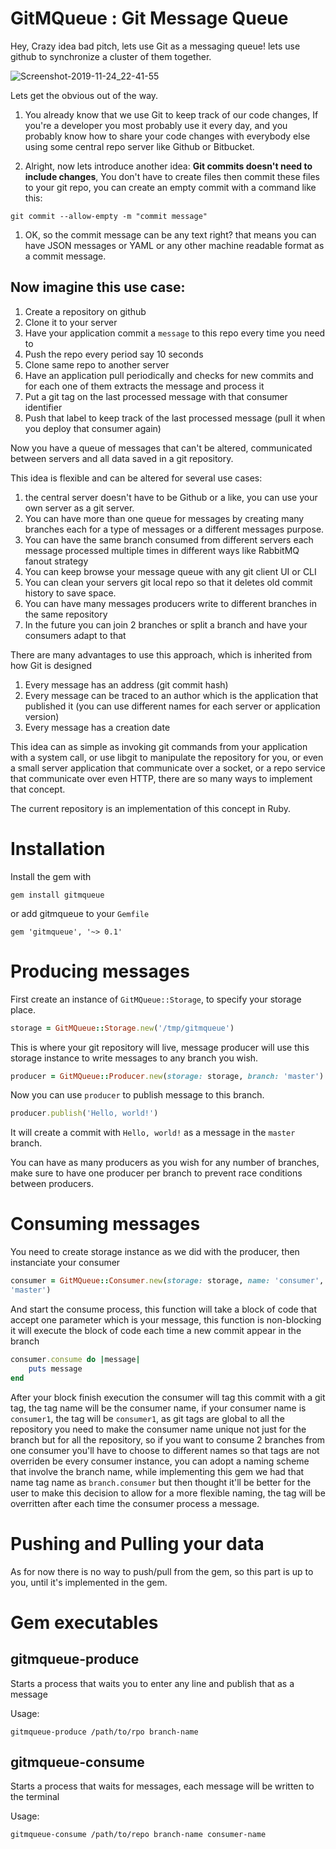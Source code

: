 # GitMQueue : Git Message Queue

Hey, Crazy idea bad pitch, lets use Git as a messaging queue! lets use github to
synchronize a cluster of them together.

![Screenshot-2019-11-24_22-41-55](https://user-images.githubusercontent.com/54403/69502136-09672400-0f0c-11ea-8707-df3164411c4e.png)


Lets get the obvious out of the way.

1. You already know that we use Git to keep track of our code changes, If you're a
developer you most probably use it every day, and you probably know how to share
your code changes with everybody else using some central repo server like Github
or Bitbucket.

1. Alright, now lets introduce another idea: **Git commits doesn't need to include
changes**, You don't have to create files then commit these files to
your git repo, you can create an empty commit with a command like this:

```
git commit --allow-empty -m "commit message"
```

1. OK, so the commit message can be any text right? that means you can have JSON
messages or YAML or any other machine readable format as a commit message.

## Now imagine this use case:

1. Create a repository on github
1. Clone it to your server
1. Have your application commit a `message` to this repo every time you need to
1. Push the repo every period say 10 seconds
1. Clone same repo to another server
1. Have an application pull periodically and checks for new commits and for each
   one of them extracts the message and process it
1. Put a git tag on the last processed message with that consumer identifier
1. Push that label to keep track of the last processed message (pull it when you
   deploy that consumer again)

Now you have a queue of messages that can't be altered, communicated between
servers and all data saved in a git repository.

This idea is flexible and can be altered for several use cases:

1. the central server doesn't have to be Github or a like, you can use your
   own server as a git server.
1. You can have more than one queue for messages by creating many branches each
   for a type of messages or a different messages purpose.
1. You can have the same branch consumed from different servers each message
   processed multiple times in different ways like RabbitMQ fanout strategy
1. You can keep browse your message queue with any git client UI or CLI
1. You can clean your servers git local repo so that it deletes old commit
   history to save space.
1. You can have many messages producers write to different branches in the same
   repository
1. In the future you can join 2 branches or split a branch and have your
   consumers adapt to that


There are many advantages to use this approach, which is inherited from how Git
is designed

1. Every message has an address (git commit hash)
1. Every message can be traced to an author which is the application that
   published it (you can use different names for each server or application
   version)
1. Every message has a creation date

This idea can as simple as invoking git commands from your application with a
system call, or use libgit to manipulate the repository for you, or even a small
server application that communicate over a socket, or a repo service that
communicate over even HTTP, there are so many ways to implement that concept.

The current repository is an implementation of this concept in Ruby.

# Installation

Install the gem with
```
gem install gitmqueue
```

or add gitmqueue to your `Gemfile`
```
gem 'gitmqueue', '~> 0.1'
```


# Producing messages

First create an instance of `GitMQueue::Storage`, to specify your storage place.

```ruby
storage = GitMQueue::Storage.new('/tmp/gitmqueue')
```

This is where your git repository will live, message producer will use this
storage instance to write messages to any branch you wish.

```ruby
producer = GitMQueue::Producer.new(storage: storage, branch: 'master')
```

Now you can use `producer` to publish message to this branch.

```ruby
producer.publish('Hello, world!')
```

It will create a commit with `Hello, world!` as a message in the `master`
branch.

You can have as many producers as you wish for any number of branches, make sure
to have one producer per branch to prevent race conditions between producers.

# Consuming messages

You need to create storage instance as we did with the producer, then
instanciate your consumer

```ruby
consumer = GitMQueue::Consumer.new(storage: storage, name: 'consumer', branch:
'master')
```

And start the consume process, this function will take a block of code that
accept one parameter which is your message, this function is non-blocking
it will execute the block of code each time a new commit appear in the branch

```ruby
consumer.consume do |message|
    puts message
end
```

After your block finish execution the consumer will tag this commit with a git
tag, the tag name will be the consumer name, if your consumer name is
`consumer1`, the tag will be `consumer1`, as git tags are global to all the
repository you need to make the consumer name unique not just for the branch but
for all the repository, so if you want to consume 2 branches from one consumer
you'll have to choose to different names so that tags are not overriden be every
consumer instance, you can adopt a naming scheme that involve the branch name,
while implementing this gem we had that name tag name as `branch.consumer` but
then thought it'll be better for the user to make this decision to allow for a
more flexible naming, the tag will be overritten after each time the consumer
process a message.

# Pushing and Pulling your data

As for now there is no way to push/pull from the gem, so this part is up to you,
until it's implemented in the gem.

# Gem executables

## gitmqueue-produce

Starts a process that waits you to enter any line and publish that as a message

Usage:

```
gitmqueue-produce /path/to/rpo branch-name
```

## gitmqueue-consume

Starts a process that waits for messages, each message will be written to the
terminal

Usage:

```
gitmqueue-consume /path/to/repo branch-name consumer-name
```
